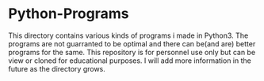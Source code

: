 # Python-Programs
This directory contains various kinds of programs i made in Python3.
The programs are not guarranted to be optimal and there can be(and are) better programs for the same.
This repository is for personnel use only but can be view or cloned for educational purposes.
I will add more information in the future as the directory grows.
